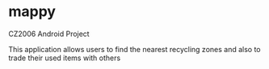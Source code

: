 # mappy

CZ2006 Android Project

This application allows users to find the nearest recycling zones and also to trade their used items with others 
